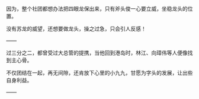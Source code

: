 因为，整个社团都想办法把四眼龙保出来，只有斧头俊一心要立威，坐稳龙头的位置。

没有苏龙的威望，还想要做龙头，操之过急，只会引人反感！

——

过三分之二，都曾受过大总管的提携，当他回到港岛时，林江、向璋伟等人便像找到主心骨。

不仅团结在一起，再无间隙，还肯放下心里的小九九，甘愿为字头的发展，让出些自身利益。

——

